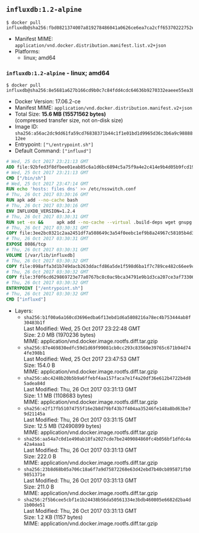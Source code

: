 ## `influxdb:1.2-alpine`

```console
$ docker pull influxdb@sha256:fbd0821374007a819278486041a0626ce6ea7ca2cff65370222752e32000a393
```

-	Manifest MIME: `application/vnd.docker.distribution.manifest.list.v2+json`
-	Platforms:
	-	linux; amd64

### `influxdb:1.2-alpine` - linux; amd64

```console
$ docker pull influxdb@sha256:8e5681a627b166cd9b0c7c84fdd4cdc64636b9270332eaeee55ea3b6a7a826c7
```

-	Docker Version: 17.06.2-ce
-	Manifest MIME: `application/vnd.docker.distribution.manifest.v2+json`
-	Total Size: **15.6 MB (15571562 bytes)**  
	(compressed transfer size, not on-disk size)
-	Image ID: `sha256:a56ac2dc9dd61fa59cd76838371b44c1f1e01bd1d9965d36c3b6a9c9888812ee`
-	Entrypoint: `["\/entrypoint.sh"]`
-	Default Command: `["influxd"]`

```dockerfile
# Wed, 25 Oct 2017 23:21:13 GMT
ADD file:92bfed3f8dfbee01eab85c6a1d6bc6894c5a75f9a4e2c414e9b4d05b9fcd19d0 in / 
# Wed, 25 Oct 2017 23:21:13 GMT
CMD ["/bin/sh"]
# Wed, 25 Oct 2017 23:47:14 GMT
RUN echo 'hosts: files dns' >> /etc/nsswitch.conf
# Thu, 26 Oct 2017 03:30:16 GMT
RUN apk add --no-cache bash
# Thu, 26 Oct 2017 03:30:16 GMT
ENV INFLUXDB_VERSION=1.2.4
# Thu, 26 Oct 2017 03:30:31 GMT
RUN set -ex &&     apk add --no-cache --virtual .build-deps wget gnupg tar ca-certificates &&     update-ca-certificates &&     for key in         05CE15085FC09D18E99EFB22684A14CF2582E0C5 ;     do         gpg --keyserver ha.pool.sks-keyservers.net --recv-keys "$key" ||         gpg --keyserver pgp.mit.edu --recv-keys "$key" ||         gpg --keyserver keyserver.pgp.com --recv-keys "$key" ;     done &&     wget -q https://dl.influxdata.com/influxdb/releases/influxdb-${INFLUXDB_VERSION}-static_linux_amd64.tar.gz.asc &&     wget -q https://dl.influxdata.com/influxdb/releases/influxdb-${INFLUXDB_VERSION}-static_linux_amd64.tar.gz &&     gpg --batch --verify influxdb-${INFLUXDB_VERSION}-static_linux_amd64.tar.gz.asc influxdb-${INFLUXDB_VERSION}-static_linux_amd64.tar.gz &&     mkdir -p /usr/src &&     tar -C /usr/src -xzf influxdb-${INFLUXDB_VERSION}-static_linux_amd64.tar.gz &&     rm -f /usr/src/influxdb-*/influxdb.conf &&     chmod +x /usr/src/influxdb-*/* &&     cp -a /usr/src/influxdb-*/* /usr/bin/ &&     rm -rf *.tar.gz* /usr/src /root/.gnupg &&     apk del .build-deps
# Thu, 26 Oct 2017 03:30:31 GMT
COPY file:3ee2bc0321c2aa2451df7a508649c3a54f0eebc1ef9b8a24967c58105b4d3160 in /etc/influxdb/influxdb.conf 
# Thu, 26 Oct 2017 03:30:31 GMT
EXPOSE 8086/tcp
# Thu, 26 Oct 2017 03:30:31 GMT
VOLUME [/var/lib/influxdb]
# Thu, 26 Oct 2017 03:30:32 GMT
COPY file:098affa3d1b749dacb263ddacfd86a5de1f598d6ba1f7c789ce482c66ee9c80b in /entrypoint.sh 
# Thu, 26 Oct 2017 03:30:32 GMT
COPY file:3f0f6cd629869723e77a0767bc8c0ac9bca34791e9b1d3ca207ce3af73306205 in /init-influxdb.sh 
# Thu, 26 Oct 2017 03:30:32 GMT
ENTRYPOINT ["/entrypoint.sh"]
# Thu, 26 Oct 2017 03:30:32 GMT
CMD ["influxd"]
```

-	Layers:
	-	`sha256:b1f00a6a160cd3696edba6f13ebd1d6a5808216a78ec4b753444ab8f30483b1f`  
		Last Modified: Wed, 25 Oct 2017 23:22:48 GMT  
		Size: 2.0 MB (1970236 bytes)  
		MIME: application/vnd.docker.image.rootfs.diff.tar.gzip
	-	`sha256:87e469830edfc59d1d69f99081cb0cc293c83560e39765c671b94d744fe398b1`  
		Last Modified: Wed, 25 Oct 2017 23:47:53 GMT  
		Size: 154.0 B  
		MIME: application/vnd.docker.image.rootfs.diff.tar.gzip
	-	`sha256:abc4248b20b5b9a6ffebf4aa157faca7e1f4a20df36e612b4722b4d85adea84d`  
		Last Modified: Thu, 26 Oct 2017 03:31:13 GMT  
		Size: 1.1 MB (1108683 bytes)  
		MIME: application/vnd.docker.image.rootfs.diff.tar.gzip
	-	`sha256:e2f17fb51074755f16e2b8d79bf43b7f404aa35246fe148a8bd63be79d21145a`  
		Last Modified: Thu, 26 Oct 2017 03:31:15 GMT  
		Size: 12.5 MB (12490899 bytes)  
		MIME: application/vnd.docker.image.rootfs.diff.tar.gzip
	-	`sha256:aa54a7c0d1e490ab18fa2027cde7be2409084860fc4b056bf1dfdc4a42a4aaa1`  
		Last Modified: Thu, 26 Oct 2017 03:31:13 GMT  
		Size: 222.0 B  
		MIME: application/vnd.docker.image.rootfs.diff.tar.gzip
	-	`sha256:23b8d68b05a706c18a6f7a9d75872268e63d42ebd7b40cb895871fb09851371e`  
		Last Modified: Thu, 26 Oct 2017 03:31:13 GMT  
		Size: 211.0 B  
		MIME: application/vnd.docker.image.rootfs.diff.tar.gzip
	-	`sha256:2f5b6cee5cbf1e1b24438b56da50561334e3bdb460805e6682d2ba4d1b00de51`  
		Last Modified: Thu, 26 Oct 2017 03:31:13 GMT  
		Size: 1.2 KB (1157 bytes)  
		MIME: application/vnd.docker.image.rootfs.diff.tar.gzip
